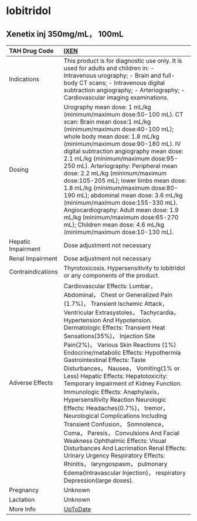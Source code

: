 # Iobitridol

## Xenetix inj 350mg/mL， 100mL

| TAH Drug Code      | [IXEN](https://www.tahsda.org.tw/drugs/hissearch.php?drug_code=IXEN)                                                                                                                                                                                                                                                                                                                                                                                                                                                                                                                                                                                                                                                                                                                                                                                                                                                                                        |
|:-------------------|:------------------------------------------------------------------------------------------------------------------------------------------------------------------------------------------------------------------------------------------------------------------------------------------------------------------------------------------------------------------------------------------------------------------------------------------------------------------------------------------------------------------------------------------------------------------------------------------------------------------------------------------------------------------------------------------------------------------------------------------------------------------------------------------------------------------------------------------------------------------------------------------------------------------------------------------------------------|
| Indications        | This product is for diagnostic use only. It is used for adults and children in: - Intravenous urography; - Brain and full-body CT scans; - Intravenous digital subtraction angiography; - Arteriography; - Cardiovascular imaging examinations.                                                                                                                                                                                                                                                                                                                                                                                                                                                                                                                                                                                                                                                                                                             |
| Dosing             | Urography mean dose: 1 mL/kg (minimum/maximum dose:50-100 mL). CT scan: Brain mean dose:1 mL/kg (minimum/maximum dose:40-100 mL); whole body mean dose: 1.8 mL/kg (minimum/maximum dose:90-180 mL). IV digital subtraction angiography mean dose: 2.1 mL/kg (minimum/maximum dose:95-250 mL). Arteriography: Peripheral mean dose: 2.2 mL/kg (minimum/maximum dose:105-205 mL); lower limbs mean dose: 1.8 mL/kg (minimum/maximum dose:80-190 mL); abdominal mean dose: 3.6 mL/kg (minimum/maximum dose:155-330 mL). Angiocardiography: Adult mean dose: 1.9 mL/kg (minimum/maximum dose:65-270 mL); Children mean dose: 4.6 mL/kg (minimum/maximum dose:10-130 mL).                                                                                                                                                                                                                                                                                        |
| Hepatic Impairment | Dose adjustment not necessary                                                                                                                                                                                                                                                                                                                                                                                                                                                                                                                                                                                                                                                                                                                                                                                                                                                                                                                               |
| Renal Impairment   | Dose adjustment not necessary                                                                                                                                                                                                                                                                                                                                                                                                                                                                                                                                                                                                                                                                                                                                                                                                                                                                                                                               |
| Contraindications  | Thyrotoxicosis. Hypersensitivity to Iobitridol or any components of the product.                                                                                                                                                                                                                                                                                                                                                                                                                                                                                                                                                                                                                                                                                                                                                                                                                                                                            |
| Adverse Effects    | Cardiovascular Effects: Lumbar， Abdominal， Chest or Generalized Pain (1.7%)， Transient Ischemic Attack， Ventricular Extrasystoles， Tachycardia， Hypertension And Hypotension. Dermatologic Effects: Transient Heat Sensations(35%)， Injection Site Pain(2%)， Various Skin Reactions (1%) Endocrine/metabolic Effects: Hypothermia Gastrointestinal Effects: Taste Disturbances， Nausea， Vomiting(1% or Less) Hepatic Effects: Hepatotoxicity: Temporary Impairment of Kidney Function. Immunologic Effects: Anaphylaxis， Hypersensitivity Reaction Neurologic Effects: Headaches(0.7%)， tremor， Neurological Complications Including Transient Confusion， Somnolence， Coma， Paresis， Convulsions And Facial Weakness Ophthalmic Effects: Visual Disturbances And Lacrimation Renal Effects: Urinary Urgency Respiratory Effects: Rhinitis， laryngospasm， pulmonary Edema(Intravascular Injection)， respiratory Depression(large doses). |
| Pregnancy          | Unknown                                                                                                                                                                                                                                                                                                                                                                                                                                                                                                                                                                                                                                                                                                                                                                                                                                                                                                                                                     |
| Lactation          | Unknown                                                                                                                                                                                                                                                                                                                                                                                                                                                                                                                                                                                                                                                                                                                                                                                                                                                                                                                                                     |
| More Info          | [UpToDate](https://www.uptodate.com/contents/iobitridol-drug-information)                                                                                                                                                                                                                                                                                                                                                                                                                                                                                                                                                                                                                                                                                                                                                                                                                                                                                   |


